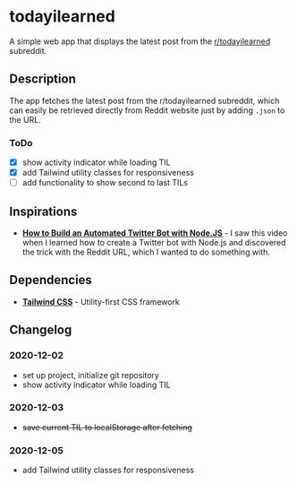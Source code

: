 # todayilearned

A simple web app that displays the latest post from the [r/todayilearned](https://www.reddit.com/r/todayilearned/new/) subreddit.

## Description

The app fetches the latest post from the r/todayilearned subreddit, which can easily be retrieved directly from Reddit website just by adding `.json` to the URL.

### ToDo

-   [x] show activity indicator while loading TIL
-   [x] add Tailwind utility classes for responsiveness
-   [ ] add functionality to show second to last TILs

## Inspirations

-   **[How to Build an Automated Twitter Bot with Node.JS](https://youtu.be/Z2TXrO3Eipw)** - I saw this video when I learned how to create a Twitter bot with Node.js and discovered the trick with the Reddit URL, which I wanted to do something with.

## Dependencies

-   **[Tailwind CSS](https://tailwindcss.com/)** - Utility-first CSS framework

## Changelog

### 2020-12-02

-   set up project, initialize git repository
-   show activity indicator while loading TIL

### 2020-12-03

-   ~~save current TIL to localStorage after fetching~~

### 2020-12-05

-   add Tailwind utility classes for responsiveness
